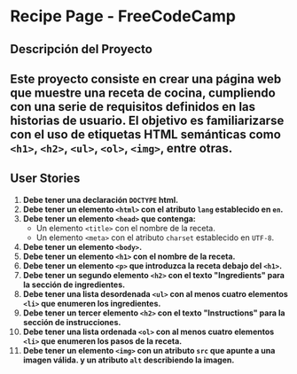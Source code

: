 # Recipe Page - FreeCodeCamp
## **Descripción del Proyecto**
Este proyecto consiste en crear una página web que muestre una receta de cocina, cumpliendo con una serie de requisitos definidos en las historias de usuario. El objetivo es familiarizarse con el uso de etiquetas HTML semánticas como `<h1>`, `<h2>`, `<ul>`, `<ol>`, `<img>`, entre otras.
---
## **User Stories**
1. **Debe tener una declaración `DOCTYPE` html.**
2. **Debe tener un elemento `<html>` con el atributo `lang` establecido en `en`.**
3. **Debe tener un elemento `<head>` que contenga:**
   - Un elemento `<title>` con el nombre de la receta.
   - Un elemento `<meta>` con el atributo `charset` establecido en `UTF-8`.
4. **Debe tener un elemento `<body>`.**
5. **Debe tener un elemento `<h1>` con el nombre de la receta.**
6. **Debe tener un elemento `<p>` que introduzca la receta debajo del `<h1>`.**
7. **Debe tener un segundo elemento `<h2>` con el texto "Ingredients" para la sección de ingredientes.**
8. **Debe tener una lista desordenada `<ul>` con al menos cuatro elementos `<li>` que enumeren los ingredientes.**
9. **Debe tener un tercer elemento `<h2>` con el texto "Instructions" para la sección de instrucciones.**
10. **Debe tener una lista ordenada `<ol>` con al menos cuatro elementos `<li>` que enumeren los pasos de la receta.**
11. **Debe tener un elemento `<img>` con un atributo `src` que apunte a una imagen válida. y un atributo `alt` describiendo la imagen.**
